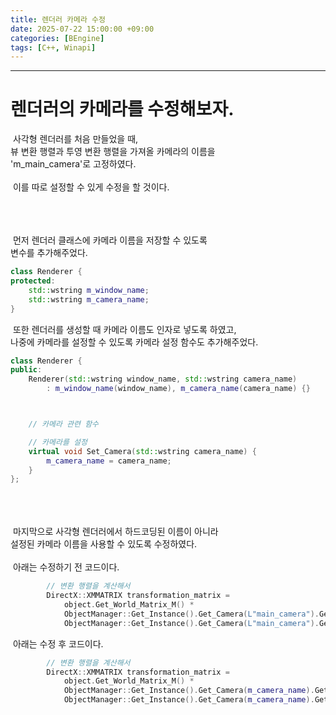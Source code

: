 ```yaml
---
title: 렌더러 카메라 수정
date: 2025-07-22 15:00:00 +09:00
categories: [BEngine]
tags: [C++, Winapi]
---
```


---
# 렌더러의 카메라를 수정해보자.
&nbsp;사각형 렌더러를 처음 만들었을 때,<br>
뷰 변환 행렬과 투영 변환 행렬을 가져올 카메라의 이름을<br>
'm_main_camera'로 고정하였다.<br>
<br>&nbsp;이를 따로 설정할 수 있게 수정을 할 것이다.

<br><br><br>&nbsp;먼저 렌더러 클래스에 카메라 이름을 저장할 수 있도록<br>
변수를 추가해주었다.

```cpp
class Renderer {
protected:
	std::wstring m_window_name;
	std::wstring m_camera_name;
}
```

&nbsp;또한 렌더러를 생성할 때 카메라 이름도 인자로 넣도록 하였고,<br>
나중에 카메라를 설정할 수 있도록 카메라 설정 함수도 추가해주었다.

```cpp
class Renderer {
public:
	Renderer(std::wstring window_name, std::wstring camera_name)
		: m_window_name(window_name), m_camera_name(camera_name) {}



	// 카메라 관련 함수

	// 카메라를 설정
	virtual void Set_Camera(std::wstring camera_name) {
		m_camera_name = camera_name;
	}
};
```

<br><br><br>&nbsp;마지막으로 사각형 렌더러에서 하드코딩된 이름이 아니라<br>
설정된 카메라 이름을 사용할 수 있도록 수정하였다.<br>
<br>&nbsp;아래는 수정하기 전 코드이다.

```cpp
		// 변환 행렬을 계산해서
		DirectX::XMMATRIX transformation_matrix =
			object.Get_World_Matrix_M() *
			ObjectManager::Get_Instance().Get_Camera(L"main_camera").Get_View_Matrix_M() *
			ObjectManager::Get_Instance().Get_Camera(L"main_camera").Get_Projection_Matrix_M();
```

&nbsp;아래는 수정 후 코드이다.

```cpp
		// 변환 행렬을 계산해서
		DirectX::XMMATRIX transformation_matrix =
			object.Get_World_Matrix_M() *
			ObjectManager::Get_Instance().Get_Camera(m_camera_name).Get_View_Matrix_M() *
			ObjectManager::Get_Instance().Get_Camera(m_camera_name).Get_Projection_Matrix_M();
```
